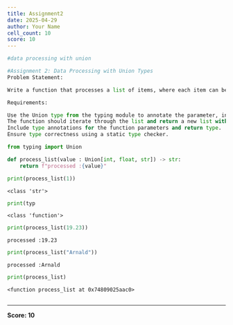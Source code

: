 ```yaml
---
title: Assignment2
date: 2025-04-29
author: Your Name
cell_count: 10
score: 10
---
```


```python
#data processing with union
```


```python
#Assignment 2: Data Processing with Union Types
Problem Statement:

Write a function that processes a list of items, where each item can be an int, float, or str. The function should return a list of strings describing each item.

Requirements:

Use the Union type from the typing module to annotate the parameter, indicating it can handle multiple types.
The function should iterate through the list and return a new list with strings describing the type and value of each item.
Include type annotations for the function parameters and return type.
Ensure type correctness using a static type checker.
```


```python
from typing import Union
```


```python
def process_list(value : Union[int, float, str]) -> str:
    return f"processed :{value}"
```


```python
print(process_list(1))
```

    <class 'str'>



```python
print(typ
```

    <class 'function'>



```python
print(process_list(19.23))
```

    processed :19.23



```python
print(process_list("Arnald"))
```

    processed :Arnald



```python
print(process_list)
```

    <function process_list at 0x74809025aac0>



```python

```


---
**Score: 10**